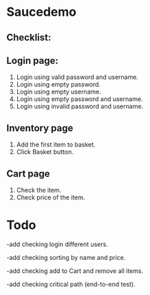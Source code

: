 # Saucedemo
## Checklist:
## Login page:
1. Login using valid password and username.
2. Login using empty password.
3. Login using empty username.
4. Login using empty password and username.
5. Login using invalid password and username.

## Inventory page 
1. Add the first item to basket.
2. Click Basket button. 

## Cart page
1. Check the item.
2. Check price of the item.

# Todo
-add checking login different users.

-add checking sorting by name and price.

-add checking add to Cart and remove all items. 

-add checking critical path (end-to-end test).
